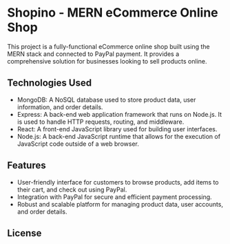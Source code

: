 # Shopino - MERN eCommerce Online Shop
This project is a fully-functional eCommerce online shop built using the MERN stack and connected to PayPal payment. It provides a comprehensive solution for businesses looking to sell products online.

## Technologies Used
- MongoDB: A NoSQL database used to store product data, user information, and order details.
- Express: A back-end web application framework that runs on Node.js. It is used to handle HTTP requests, routing, and middleware.
- React: A front-end JavaScript library used for building user interfaces.
- Node.js: A back-end JavaScript runtime that allows for the execution of JavaScript code outside of a web browser.

## Features
- User-friendly interface for customers to browse products, add items to their cart, and check out using PayPal.
- Integration with PayPal for secure and efficient payment processing.
- Robust and scalable platform for managing product data, user accounts, and order details.

## License
